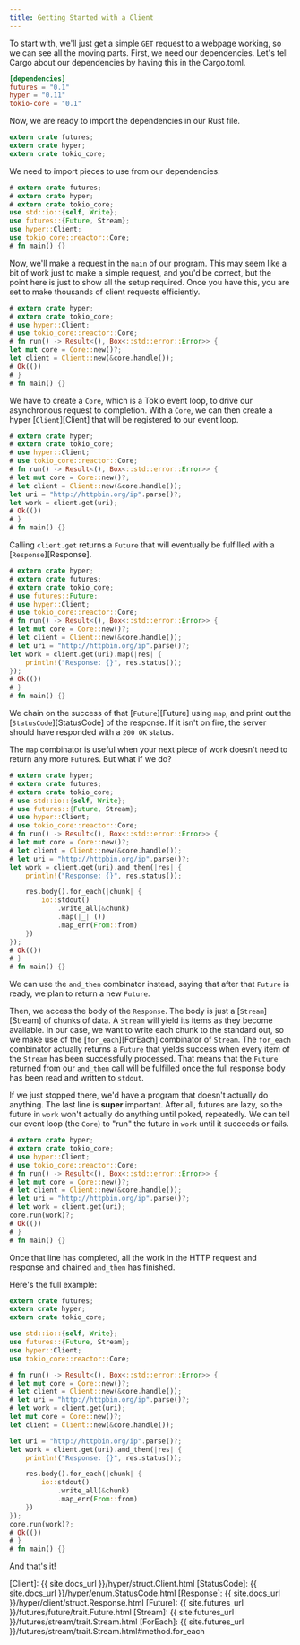 ```yaml
---
title: Getting Started with a Client
---
```


To start with, we'll just get a simple `GET` request to a webpage working,
so we can see all the moving parts. First, we need our dependencies.
Let's tell Cargo about our dependencies by having this in the Cargo.toml.

```toml
[dependencies]
futures = "0.1"
hyper = "0.11"
tokio-core = "0.1"
```

Now, we are ready to import the dependencies in our Rust file.

```rust
extern crate futures;
extern crate hyper;
extern crate tokio_core;
```

We need to import pieces to use from our dependencies:

```rust
# extern crate futures;
# extern crate hyper;
# extern crate tokio_core;
use std::io::{self, Write};
use futures::{Future, Stream};
use hyper::Client;
use tokio_core::reactor::Core;
# fn main() {}
```

Now, we'll make a request in the `main` of our program. This may seem
like a bit of work just to make a simple request, and you'd be correct,
but the point here is just to show all the setup required. Once you have this,
you are set to make thousands of client requests efficiently.

```rust
# extern crate hyper;
# extern crate tokio_core;
# use hyper::Client;
# use tokio_core::reactor::Core;
# fn run() -> Result<(), Box<::std::error::Error>> {
let mut core = Core::new()?;
let client = Client::new(&core.handle());
# Ok(())
# }
# fn main() {}
```

We have to create a `Core`, which is a Tokio event loop,
to drive our asynchronous request to completion. With a `Core`, we can then create
a hyper [`Client`][Client] that will be registered to our event loop.

```rust
# extern crate hyper;
# extern crate tokio_core;
# use hyper::Client;
# use tokio_core::reactor::Core;
# fn run() -> Result<(), Box<::std::error::Error>> {
# let mut core = Core::new()?;
# let client = Client::new(&core.handle());
let uri = "http://httpbin.org/ip".parse()?;
let work = client.get(uri);
# Ok(())
# }
# fn main() {}
```

Calling `client.get` returns a `Future` that will eventually be fulfilled with a
[`Response`][Response].

```rust
# extern crate hyper;
# extern crate futures;
# extern crate tokio_core;
# use futures::Future;
# use hyper::Client;
# use tokio_core::reactor::Core;
# fn run() -> Result<(), Box<::std::error::Error>> {
# let mut core = Core::new()?;
# let client = Client::new(&core.handle());
# let uri = "http://httpbin.org/ip".parse()?;
let work = client.get(uri).map(|res| {
    println!("Response: {}", res.status());
});
# Ok(())
# }
# fn main() {}
```

We chain on the success of that [`Future`][Future] using `map`,
and print out the [`StatusCode`][StatusCode] of the response. If it isn't on fire,
the server should have responded with a `200 OK` status.

The `map` combinator is useful when your next piece of work doesn't need to
return any more `Future`s. But what if we do?

```rust
# extern crate hyper;
# extern crate futures;
# extern crate tokio_core;
# use std::io::{self, Write};
# use futures::{Future, Stream};
# use hyper::Client;
# use tokio_core::reactor::Core;
# fn run() -> Result<(), Box<::std::error::Error>> {
# let mut core = Core::new()?;
# let client = Client::new(&core.handle());
# let uri = "http://httpbin.org/ip".parse()?;
let work = client.get(uri).and_then(|res| {
    println!("Response: {}", res.status());

    res.body().for_each(|chunk| {
        io::stdout()
            .write_all(&chunk)
            .map(|_| ())
            .map_err(From::from)
    })
});
# Ok(())
# }
# fn main() {}

```

We can use the `and_then` combinator instead, saying that after that `Future`
is ready, we plan to return a new `Future`.

Then, we access the body of the `Response`. The body is just a [`Stream`][Stream] of
chunks of data. A `Stream` will yield its items as they become available. In our case,
we want to write each chunk to the standard out, so we make use of the [`for_each`][ForEach]
combinator of `Stream`. The `for_each` combinator actually returns a `Future` that yields
success when every item of the `Stream` has been successfully processed. That means that
the `Future` returned from our `and_then` call will be fulfilled once the full response body
has been read and written to `stdout`.

If we just stopped there, we'd have a program that doesn't actually do anything. The last
line is **super** important. After all, futures are lazy, so the future in `work` won't
actually do anything until poked, repeatedly. We can tell our event loop (the `Core`) to
"run" the future in `work` until it succeeds or fails.

```rust
# extern crate hyper;
# extern crate tokio_core;
# use hyper::Client;
# use tokio_core::reactor::Core;
# fn run() -> Result<(), Box<::std::error::Error>> {
# let mut core = Core::new()?;
# let client = Client::new(&core.handle());
# let uri = "http://httpbin.org/ip".parse()?;
# let work = client.get(uri);
core.run(work)?;
# Ok(())
# }
# fn main() {}
```

Once that line has completed, all the work in the HTTP request and response and chained
`and_then` has finished.

Here's the full example:

```rust
extern crate futures;
extern crate hyper;
extern crate tokio_core;

use std::io::{self, Write};
use futures::{Future, Stream};
use hyper::Client;
use tokio_core::reactor::Core;

# fn run() -> Result<(), Box<::std::error::Error>> {
# let mut core = Core::new()?;
# let client = Client::new(&core.handle());
# let uri = "http://httpbin.org/ip".parse()?;
# let work = client.get(uri);
let mut core = Core::new()?;
let client = Client::new(&core.handle());

let uri = "http://httpbin.org/ip".parse()?;
let work = client.get(uri).and_then(|res| {
    println!("Response: {}", res.status());

    res.body().for_each(|chunk| {
        io::stdout()
            .write_all(&chunk)
            .map_err(From::from)
    })
});
core.run(work)?;
# Ok(())
# }
# fn main() {}
```

And that's it!

[Client]: {{ site.docs_url }}/hyper/struct.Client.html
[StatusCode]: {{ site.docs_url }}/hyper/enum.StatusCode.html
[Response]: {{ site.docs_url }}/hyper/client/struct.Response.html
[Future]: {{ site.futures_url }}/futures/future/trait.Future.html
[Stream]: {{ site.futures_url }}/futures/stream/trait.Stream.html
[ForEach]: {{ site.futures_url }}/futures/stream/trait.Stream.html#method.for_each
